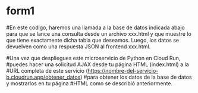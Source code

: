 # form1
#En este codigo, haremos una llamada a la base de datos indicada abajo
para que se lance una consulta desde un archivo xxx.html y que muestre
lo que tiene exactamente dicha tabla que deseamos. Luego, los datos
se devuelven como una respuesta JSON al frontend xxx.html.

#Una vez que despliegues este microservicio de Python en Cloud Run, 
#puedes hacer una solicitud AJAX desde tu página HTML (index.html) a la
#URL completa de este servicio (https://nombre-del-servicio-b.cloudrun.app/obtener_datos) 
#para obtener los datos de la base de datos y mostrarlos en tu página 
#HTML como se describió anteriormente.